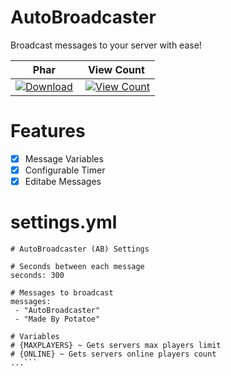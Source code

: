 # AutoBroadcaster
Broadcast messages to your server with ease!

| Phar | View Count |
| :---: | :---: |
 [![Download](https://img.shields.io/badge/download-latest-blue.svg)](https://poggit.pmmp.io/ci/PotatoeTrainYT/AutoBroadcaster/~) | [![View Count](http://hits.dwyl.io/PotatoeTrainYT/AutoBroadcaster.svg)](http://hits.dwyl.io/PotatoeTrainYT/AutoBroadcaster) |

# Features
- [x] Message Variables
- [x] Configurable Timer
- [x] Editabe Messages

# settings.yml
```---
# AutoBroadcaster (AB) Settings

# Seconds between each message
seconds: 300

# Messages to broadcast
messages:
 - "AutoBroadcaster"
 - "Made By Potatoe"

# Variables
# {MAXPLAYERS} ~ Gets servers max players limit
# {ONLINE} ~ Gets servers online players count
...```
